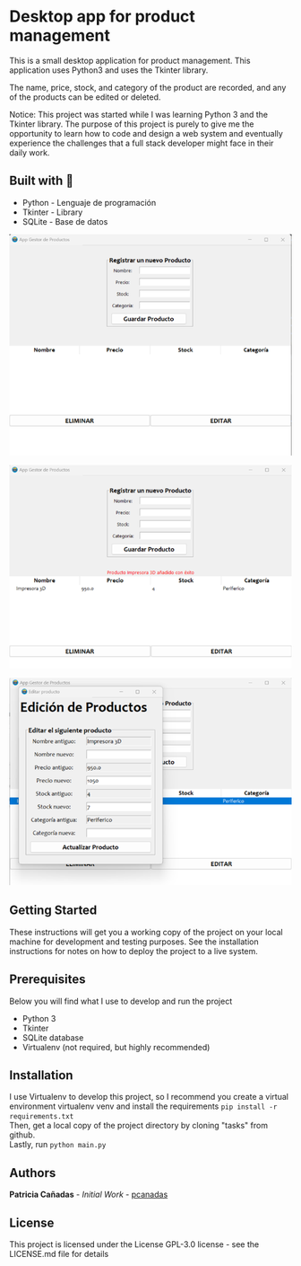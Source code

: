 # Desktop app for product management

This is a small desktop application for product management. This application uses Python3 and uses the Tkinter library.

The name, price, stock, and category of the product are recorded, and any of the products can be edited or deleted.

Notice: This project was started while I was learning Python 3 and the Tkinter library. The purpose of this project is purely to give me the opportunity to learn how to code and design a web system and eventually experience the challenges that a full stack developer might face in their daily work.

## Built with :nut_and_bolt:
- Python - Lenguaje de programación
- Tkinter - Library
- SQLite - Base de datos

![Image1][img1]

![Image2][img2]

![Image3][img3]

[img1]: /recursos/productos1.png
[img2]: /recursos/productos2.png
[img3]: /recursos/productos3.png

## Getting Started
These instructions will get you a working copy of the project on your local machine for development and testing purposes.
See the installation instructions for notes on how to deploy the project to a live system.

## Prerequisites
Below you will find what I use to develop and run the project

 - Python 3
 - Tkinter
 - SQLite database
 - Virtualenv (not required, but highly recommended)

## Installation
I use Virtualenv to develop this project, so I recommend you create a virtual environment virtualenv venv and install the requirements <code>pip install -r requirements.txt</code><br>
Then, get a local copy of the project directory by cloning "tasks" from github. <br>
Lastly, run <code>python main.py</code>

## Authors
**Patricia Cañadas** - *Initial Work* - [pcanadas](https://github.com/pcanadas)

## License
This project is licensed under the License GPL-3.0 license - see the LICENSE.md file for details
